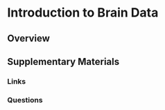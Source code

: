 # Introduction to Brain Data

## Overview 



## Supplementary Materials 

### Links

### Questions


